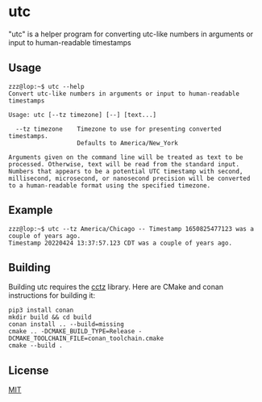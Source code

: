 # utc

"utc" is a helper program for converting utc-like numbers in arguments or
input to human-readable timestamps

## Usage

```shell
zzz@lop:~$ utc --help
Convert utc-like numbers in arguments or input to human-readable timestamps

Usage: utc [--tz timezone] [--] [text...]

  --tz timezone    Timezone to use for presenting converted timestamps.
                   Defaults to America/New_York

Arguments given on the command line will be treated as text to be
processed. Otherwise, text will be read from the standard input.
Numbers that appears to be a potential UTC timestamp with second,
millisecond, microsecond, or nanosecond precision will be converted
to a human-readable format using the specified timezone.
```

## Example

```shell
zzz@lop:~$ utc --tz America/Chicago -- Timestamp 1650825477123 was a couple of years ago.
Timestamp 20220424 13:37:57.123 CDT was a couple of years ago.
```

## Building

Building utc requires the [cctz](https://github.com/google/cctz) library.
Here are CMake and conan instructions for building it:

```shell
pip3 install conan
mkdir build && cd build
conan install .. --build=missing
cmake .. -DCMAKE_BUILD_TYPE=Release -DCMAKE_TOOLCHAIN_FILE=conan_toolchain.cmake
cmake --build .
```

## License
[MIT](https://choosealicense.com/licenses/mit/)
